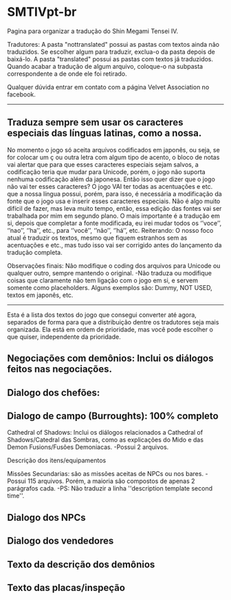 # SMTIVpt-br
Pagina para organizar a tradução do Shin Megami Tensei IV.

Tradutores: A pasta "nottranslated" possui as pastas com textos ainda não traduzidos. Se escolher algum para traduzir, exclua-o da pasta depois de baixá-lo.
            A pasta "translated" possui as pastas com textos já traduzidos. Quando acabar a tradução de algum arquivo, coloque-o na subpasta correspondente a de onde ele foi retirado.

Qualquer dúvida entrar em contato com a página Velvet Association no facebook.

----
Traduza sempre sem usar os caracteres especiais das línguas latinas, como a nossa.
- 
No momento o jogo só aceita arquivos codificados em japonês, ou seja, se for colocar um ç ou outra letra com algum tipo de acento, o bloco de notas vai alertar que para que esses caracteres especiais sejam salvos, a codificação teria que mudar para Unicode, porém, o jogo não suporta nenhuma codificação além da japonesa.
Então isso quer dizer que o jogo não vai ter esses caracteres?
O jogo VAI ter todas as acentuações e etc. que a nossa língua possui, porém, para isso, é necessária a modificação da fonte que o jogo usa e inserir esses caracteres especiais. Não é algo muito difícil de fazer, mas leva muito tempo, então, essa edição das fontes vai ser trabalhada por mim em segundo plano. O mais importante é a tradução em si, depois que completar a fonte modificada, eu irei mudar todos os ‘’voce’’, ‘’nao’’, ‘’ha’’, etc., para ‘’você’’, ‘’não’’, ‘’há’’, etc.
Reiterando: O nosso foco atual é traduzir os textos, mesmo que fiquem estranhos sem as acentuações e etc., mas tudo isso vai ser corrigido antes do lançamento da tradução completa.

Observações finais: Não modifique o coding dos arquivos para Unicode ou qualquer outro, sempre mantendo o original.
-Não traduza ou modifique coisas que claramente não tem ligação com o jogo em si, e servem somente como placeholders. 
Alguns exemplos são: Dummy, NOT USED, textos em japonês, etc.

----

Esta é a lista dos textos do jogo que consegui converter até agora, separados de forma para que a distribuição dentre os tradutores seja mais organizada. Ela está em ordem de prioridade, mas você pode escolher o que quiser, independente da prioridade.


Negociações com demônios: Inclui os diálogos feitos nas negociações.
- 


Dialogo dos chefões:
-


Dialogo de campo (Burroughts): 100% completo
-
          

Cathedral of Shadows: Inclui os diálogos relacionados a Cathedral of Shadows/Catedral das Sombras, como as explicações do               Mido e das Demon Fusions/Fusões Demoniacas.
-Possui 2 arquivos.

Descrição dos itens/equipamentos	


Missões Secundarias: são as missões aceitas de NPCs ou nos bares.
-Possui 115 arquivos. Porém, a maioria são compostos de apenas 2 parágrafos cada. 
-PS: Não traduzir a linha ''description template second time''.

Dialogo dos NPCs
-	

Dialogo dos vendedores
-	

Texto da descrição dos demônios
-	

Texto das placas/inspeção
-	

